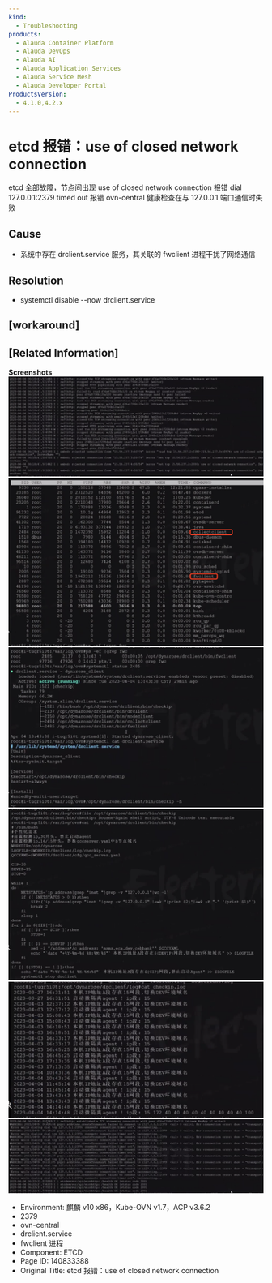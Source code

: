 ```yaml
---
kind:
  - Troubleshooting
products:
  - Alauda Container Platform
  - Alauda DevOps
  - Alauda AI
  - Alauda Application Services
  - Alauda Service Mesh
  - Alauda Developer Portal
ProductsVersion:
  - 4.1.0,4.2.x
---
```

<!-- A type of document that involves encountering a fault, diagnosing it, performing root cause analysis, and providing solutions. -->

# etcd 报错：use of closed network connection

etcd 全部故障，节点间出现 use of closed network connection 报错 dial 127.0.0.1:2379 timed out 报错 ovn-central 健康检查在与 127.0.0.1 端口通信时失败

## Cause
- 系统中存在 drclient.service 服务，其关联的 fwclient 进程干扰了网络通信

## Resolution
- systemctl disable --now drclient.service

## [workaround]

## [Related Information]
**Screenshots**
![](assets/etcd-bao-cuo-use-of-closed-network-connection/image2023-4-4_15-17-24.png)
![](assets/etcd-bao-cuo-use-of-closed-network-connection/image2023-4-4_15-13-31.png)
![](assets/etcd-bao-cuo-use-of-closed-network-connection/image2023-4-4_15-14-0.png)
![](assets/etcd-bao-cuo-use-of-closed-network-connection/image2023-4-4_15-15-25.png)
![](assets/etcd-bao-cuo-use-of-closed-network-connection/image2023-4-4_15-16-7.png)
![](assets/etcd-bao-cuo-use-of-closed-network-connection/image2023-4-4_15-18-44.png)
- Environment: 麒麟 v10 x86，Kube-OVN v1.7，ACP v3.6.2
- 2379
- ovn-central
- drclient.service
- fwclient 进程
- Component: ETCD
- Page ID: 140833388
- Original Title: etcd 报错：use of closed network connection
